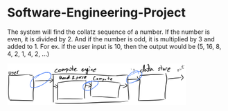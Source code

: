 # Software-Engineering-Project

<p>The system will find the collatz sequence of a number. If the number is even, it is divided by 2. And if the number is odd, it is multiplied by 3 and added to 1. For ex. if the user input is 10, then the output would be (5, 16, 8, 4, 2, 1, 4, 2, ...)</p>

![system diagram](https://github.com/ananda-feron/Software-Engineering-Project/blob/main/images/SWE-hw2-drawing.png?raw=true) 
